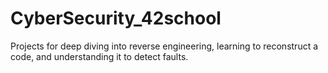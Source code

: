 # CyberSecurity_42school
Projects for deep diving into reverse engineering, learning to reconstruct a code, and understanding it to detect faults.
